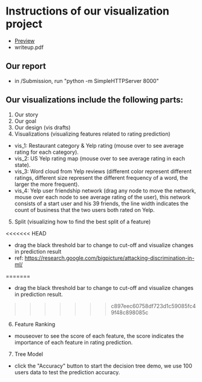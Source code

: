 # Instructions of our visualization project

- [Preview](http://creative.colorado.edu/~wemi4704/projects/vis/final/Submission/)
- writeup.pdf

## Our report

- in /Submission, run "python -m SimpleHTTPServer 8000"

## Our visualizations include the following parts:

1) Our story
2) Our goal
3) Our design (vis drafts)
4) Visualizations (visualizing features related to rating prediction)

 - vis_1: Restaurant category & Yelp rating (mouse over to see average rating for each category).
 - vis_2: US Yelp rating map (mouse over to see average rating in each state).
 - vis_3: Word cloud from Yelp reviews (different color represent different ratings, different size represent the different frequency of a word, the larger the more frequent).
 - vis_4: Yelp user friendship network (drag any node to move the network, mouse over each node to see average rating of the user), this network consists of a start user and his 39 friends, the line width indicates the count of business that the two users both rated on Yelp.

5) Split (visualizing how to find the best split of a feature)

<<<<<<< HEAD
 - drag the black threshold bar to change to cut-off and visualize changes in prediction result
 - ref: https://research.google.com/bigpicture/attacking-discrimination-in-ml/
 
=======
 - drag the black threshold bar to change to cut-off and visualize changes in prediction result.

>>>>>>> c897eec60758df723d1c59085fc49f48c898085c
6) Feature Ranking
- mouseover to see the score of each feature, the score indicates the importance of each feature in rating prediction.

7) Tree Model
- click the "Accuracy" button to start the decision tree demo, we use 100 users data to test the prediction accuracy.
